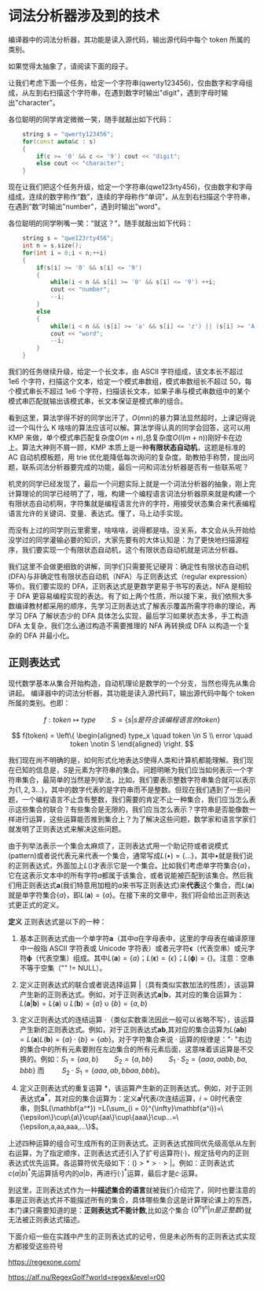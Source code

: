 # 词法分析器涉及到的技术

编译器中的词法分析器，其功能是读入源代码，输出源代码中每个 token 所属的类别。

如果觉得太抽象了，请阅读下面的段子。

让我们考虑下面一个任务，给定一个字符串(qwerty123456)，仅由数字和字母组成，从左到右扫描这个字符串，在遇到数字时输出"digit"，遇到字母时输出"character"。

各位聪明的同学肯定微微一笑，随手就敲出如下代码：

```cpp
    string s = "qwerty123456";
    for(const auto&c : s)
    {
        if(c >= '0' && c <= '9') cout << "digit";
        else cout << "character";
    }

```

现在让我们把这个任务升级，给定一个字符串(qwe123rty456)，仅由数字和字母组成，连续的数字称作“数”，连续的字母称作“单词”，从左到右扫描这个字符串，在遇到“数”时输出"number"，遇到时输出"word"。

各位聪明的同学咧嘴一笑：“就这？”，随手就敲出如下代码：

```cpp
    string s = "qwe123rty456";
    int n = s.size();
    for(int i = 0;i < n;++i)
    {
        if(s[i] >= '0' && s[i] <= '9')
        {
            while(i < n && s[i] >= '0' && s[i] <= '9') ++i;
            cout << "number";
            --i;
        }
        else
        {
            while(i < n && (s[i] >= 'a' && s[i] <= 'z') || (s[i] >= 'A' s[i] <= 'Z')) ++i;
            cout << "word";
            --i;
        }
    }
```

我们的任务继续升级，给定一个长文本，由 ASCII 字符组成，该文本长不超过 1e6 个字符，扫描这个文本，给定一个模式串数组，模式串数组长不超过 50，每个模式串长不超过 1e6 个字符，扫描该长文本，如果子串与模式串数组中的某个模式串匹配就输出该模式串，长文本保证是模式串的组合。

看到这里，算法学得不好的同学出汗了，$O(mn)$的暴力算法显然超时，上课记得说过一个叫什么 K 啥啥的算法应该可以解。算法学得认真的同学会回答，这可以用 KMP 来做，单个模式串匹配复杂度$O(m+n)$,总复杂度$O(l(m + n))$刚好卡在边上。算法大神则不屑一顾，KMP 本质上是一种**有限状态自动机**，这题是标准的 AC 自动机模板题，用 trie 优化能降低每次询问的复杂度。助教拍手称赞，提出问题，联系词法分析器要完成的功能，最后一问和词法分析器是否有一些联系呢？

机灵的同学已经发现了，最后一个问题实际上就是一个词法分析器的抽象，刚上完计算理论的同学已经明了了，哦，构建一个编程语言词法分析器原来就是构建一个有限状态自动机啊，字符集就是编程语言允许的字符，用接受状态集合来代表编程语言允许的关键词、变量、表达式。懂了，马上动手实现。

而没有上过的同学则云里雾里，啥啥啥，说得都是啥。没关系，本文会从头开始给没学过的同学灌输必要的知识，大家先要有的大体认知是：为了更快地扫描源程序，我们要实现一个有限状态自动机，这个有限状态自动机就是词法分析器。

我们这里不会做更细致的讲解，同学们只需要死记硬背：确定性有限状态自动机(DFA)与非确定性有限状态自动机（NFA）与正则表达式（regular expression）等价。我们要实现的 DFA，正则表达式是更数学更易于书写的表达，NFA 是相较于 DFA 更容易编程实现的表达。有了如上两个性质，所以接下来，我们依照大多数编译教材都采用的顺序，先学习正则表达式了解表示覆盖所需字符串的理论，再学习 DFA 了解状态少的 DFA 具体怎么实现，最后学习如果状态太多，手工构造 DFA 太复杂，我们怎么通过构造不需要推理的 NFA 再转换成 DFA 以构造一个复杂的 DFA 并最小化。

## 正则表达式

现代数学基本从集合开始构造，自动机理论是数学的一个分支，当然也得先从集合讲起。
编译器中的词法分析器，其功能是读入源代码$T$，输出源代码中每个 token 所属的类别。也即：

$$
    f:token \mapsto type \qquad S = \{s|s是符合该编程语言的token\}
$$

$$
    f(token) = \left\{
    \begin{aligned}
        type_x \quad token \in S \\
        error \quad token \notin S
    \end{aligned}
    \right.
$$

我们现在尚不明确的是，如何形式化地表达$S$使得人类和计算机都能理解。我们现在已知的信息是，$S$是元素为字符串的集合。问题明晰为我们应当如何表示一个字符串集合，最简单的当然是列举法，比如，我们要表示整数字符串集合就可以表示为$\{1,2,3...\}$，其中的数字代表的是字符串而不是整数。但现在我们遇到了一些问题，一个编程语言不止含有整数，我们需要的肯定不止一种集合，我们应当怎么表示这些集合的联合？有些集合是无限的，我们应当怎么表示？字符串是否能像数一样进行运算，这些运算能否推到集合上？为了解决这些问题，数学家和语言学家们就发明了正则表达式来解决这些问题。

由于列举法表示一个集合太麻烦了，正则表达式用一个助记符或者说模式(pattern)或者说代表元来代表一个集合，通常写成$L(\bullet) = \{...\}$，其中$\bullet$就是我们说的正则表达式，外面加上$L()$才表示它是一个集合。比如我们考虑单字符集合$\{a\}$，它在这表示文本中的所有字符$a$都属于该集合，或者说能被匹配到该集合。然后我们用正则表达式$\mathbf{a}$(我们特意用加粗的$a$来书写正则表达式)来**代表**这个集合，而$L(\mathbf{a})$就是单字符集合$\{a\}$，即$L(\mathbf{a}) = \{a\}$。在接下来的文章中，我们将会给出正则表达式更正式的定义。

**定义** 正则表达式是以下的一种：

1. 基本正则表达式由一个单字符$\mathbf{a}$（其中$a$在字母表中，这里的字母表在编译原理中一般指 ASCII 字符表或 Unicode 字符表）或者元字符$\mathbf{\epsilon}$（代表空串）或元字符$\mathbf{\phi}$（代表空集）组成。其中$L(\mathbf{a}) = \{a\}$；$L(\mathbf{\epsilon}) = \{\epsilon\}$；$L(\mathbf{\phi}) = \{\}$。注意：空串不等于空集（"" != NULL）。

2. 定义正则表达式的联合或者说选择运算 $|$（具有类似实数加法的性质），该运算产生新的正则表达式。例如，对于正则表达式$\mathbf{a}|\mathbf{b}$，其对应的集合运算为：$L(\mathbf{a}|\mathbf{b}) = L(\mathbf{a}) \cup L(\mathbf{b}) = \{a\} \cup \{b\} = \{a, b\}$
3. 定义正则表达式的连结运算 $\cdot$（类似实数乘法因此一般可以省略不写），该运算产生新的正则表达式。例如，对于正则表达式$\mathbf{a}\mathbf{b}$,其对应的集合运算为$L(\mathbf{a}\mathbf{b}) = L(\mathbf{a})L(\mathbf{b}) = \{a\} \cdot \{b\}=\{ab\}$。对于字符集合来说 $\cdot$ 运算的规律是："$\cdot$ "右边的集合中的所有元素要附在左边集合的所有元素后面，这意味着该运算是不交换的。例如：$S_1 = \{aa, b\} \qquad S_2 = \{a, bb\} \qquad S_1 \cdot S_2 = \{aaa, aabb, ba, bbb\}$ 而 $\qquad S_2 \cdot S_1 = \{aaa, ab, bbaa, bbb\}$。
4. 定义正则表达式的重复运算 $*$，该运算产生新的正则表达式。例如，对于正则表达式$\mathbf{a^*}$，其对应的集合运算为：定义$\mathbf{a^i}$代表$i$次连结运算，$i=0$时代表空串，则$L(\mathbf{a^*}) =L(\sum_{i = 0}^{\infty}\mathbf{a^i})=\{\epsilon\}\cup\{a\}\cup\{aa\}\cup\{aaa\}\cup...=\{\epsilon,a,aa,aaa,...\}$。

上述四种运算的组合可生成所有的正则表达式。正则表达式按同优先级高低从左到右运算，为了指定顺序，正则表达式还引入了扩号运算符$(·)$，规定括号内的正则表达式优先运算。各运算符优先级如下：$() > * > · > |$。例如：正则表达式$c(a|b)^*$先运算括号内的$a|b$，再进行$(·)^*$运算，最后才是$c·$运算。

到这里，正则表达式作为一种**描述集合的语言**就被我们介绍完了，同时也要注意的事是正则表达式并不能描述所有的集合，具体哪些集合这是计算理论课上的东西，本门课只需要知道的是：**正则表达式不能计数**,比如这个集合 $\left \{ 0^n1^n|n是正整数 \right\}$就无法被正则表达式描述。

下面介绍一些在实践中产生的正则表达式的记号，但是未必所有的正则表达式实现方都接受这些符号

https://regexone.com/

https://alf.nu/RegexGolf?world=regex&level=r00
